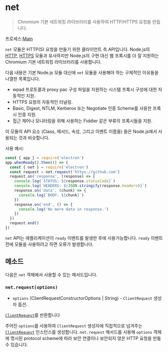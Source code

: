 # net

> Chromium 기본 네트워킹 라이브러리를 사용하여 HTTP/HTTPS 요청을 만듭니다.

프로세스:[Main](../glossary.md#main-process)

`net` 모듈은 HTTP(S) 요청을 만들기 위한 클라이언트 측 API입니다. Node.js의 [HTTP](https://nodejs.org/api/http.html), [HTTPS](https://nodejs.org/api/https.html) 모듈과 유사하지만 Node.js의 구현 대신 웹 프록시를 더 잘 지원하는 Chromium 기본 네트워킹 라이브러리를 사용합니다.

다음 내용은 기본 Node.js 모듈 대신에 `net` 모듈을 사용해야 하는 구체적인 이유들을 나열한 목록입니다.

* wpad 프로토콜과 proxy pac 구성 파일을 지원하는 시스템 프록시 구성에 대한 자동적인 지원.
* HTTPS 요청의 자동적인 터널링.
* Basic, Digest, NTLM, Kerberos 또는 Negotiate 인증 Scheme를 사용한 프록시 인증 지원.
* 접근 제어나 모니터링을 위해 사용하는 Fiddler 같은 부류의 프록시들을 지원.

이 모듈의 API 요소 (Class, 메서드, 속성, 그리고 이벤트 이름들) 들은 Node.js에서 사용되는 것과 비슷합니다.

사용 예시:

```javascript
const { app } = require('electron')
app.whenReady().then(() => {
  const { net } = require('electron')
  const request = net.request('https://github.com')
  request.on('response', (response) => {
    console.log(`STATUS: ${response.statusCode}`)
    console.log(`HEADERS: ${JSON.stringify(response.headers)}`)
    response.on('data', (chunk) => {
      console.log(`BODY: ${chunk}`)
    })
    response.on('end', () => {
      console.log('No more data in response.')
    })
  })
  request.end()
})
```

`net` API는 애플리케이션이 `ready` 이벤트를 발생한 후에 사용가능합니다. `ready` 이벤트 전에 모듈을 사용하려고 하면 오류가 발생합니다.

## 메소드

다음은 `net` 객체에서 사용할 수 있는 메서드입니다.

### `net.request(options)`

* `options` (ClientRequestConstructorOptions | String) - `ClientRequest` 생성자 옵션.

[`ClientRequest`](./client-request.md)를 반환합니다

주어진 `options`를 사용하여 `ClientRequest` 생성자에 직접적으로 넘겨주는 [`ClientRequest`](./client-request.md) 인스턴스를 생성합니다. `net.request` 메서드를 사용해 `options` 객체에 명시된 protocol scheme에 따라 보안 연결이나 보안되지 않은 HTTP 요청을 만들 수 있습니다.
